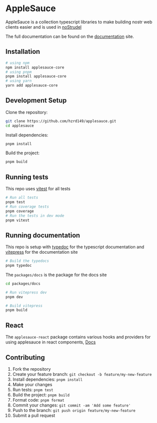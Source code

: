 # AppleSauce

AppleSauce is a collection typescript libraries to make building nostr web clients easier and is used in [noStrudel](https://github.com/hzrd149/nostrudel)

The full documentation can be found on the [documentation](https://hzrd149.github.io/applesauce) site.

## Installation

```bash
# using npm
npm install applesauce-core
# using pnpm
pnpm install applesauce-core
# using yarn
yarn add applesauce-core
```

## Development Setup

Clone the repository:

```bash
git clone https://github.com/hzrd149/applesauce.git
cd applesauce
```

Install dependencies:

```bash
pnpm install
```

Build the project:

```bash
pnpm build
```

## Running tests

This repo uses [vitest](https://vitest.dev/) for all tests

```bash
# Run all tests
pnpm test
# Run coverage tests
pnpm coverage
# Run the tests in dev mode
pnpm vitest
```

## Running documentation

This repo is setup with [typedoc](https://typedoc.org/) for the typescript documentation and [vitepress](https://vitepress.dev/) for the documentation site

```bash
# Build the typedocs
pnpm typedoc
```

The `packages/docs` is the package for the docs site

```bash
cd packages/docs

# Run vitepress dev
pnpm dev

# Build vitepress
pnpm build
```

## React

The `applesauce-react` package contains various hooks and providers for using applesauce in react components, [Docs](https://hzrd149.github.io/applesauce/react/getting-started.html)

## Contributing

1. Fork the repository
2. Create your feature branch: `git checkout -b feature/my-new-feature`
3. Install dependencies: `pnpm install`
4. Make your changes
5. Run tests: `pnpm test`
6. Build the project: `pnpm build`
7. Format code: `pnpm format`
8. Commit your changes: `git commit -am 'Add some feature'`
9. Push to the branch: `git push origin feature/my-new-feature`
10. Submit a pull request
